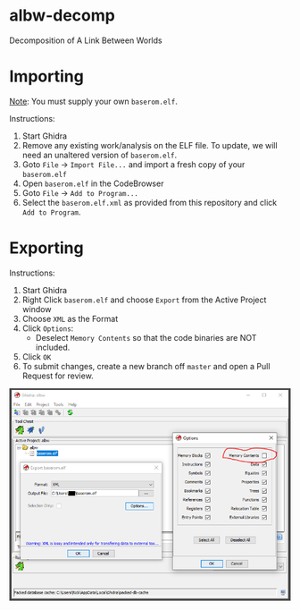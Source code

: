# albw-decomp
Decomposition of A Link Between Worlds


# Importing

<u>Note</u>: You must supply your own `baserom.elf`.

Instructions:
1. Start Ghidra
2. Remove any existing work/analysis on the ELF file. To update, we will need an unaltered version of `baserom.elf`.
3. Goto `File` -> `Import File...` and import a fresh copy of your `baserom.elf`
4. Open `baserom.elf` in the CodeBrowser
5. Goto `File` -> `Add to Program...`
6. Select the `baserom.elf.xml` as provided from this repository and click `Add to Program`.


# Exporting

Instructions:
1. Start Ghidra
2. Right Click `baserom.elf` and choose `Export` from the Active Project window
3. Choose `XML` as the Format
4. Click `Options`:
   - Deselect `Memory Contents` so that the code binaries are NOT included.
5. Click `OK`
6. To submit changes, create a new branch off `master` and open a Pull Request for review.

![Export Guide](./images/export-guide.png)